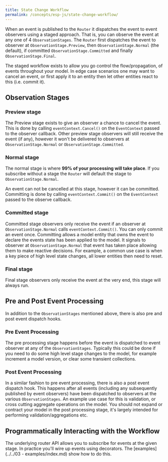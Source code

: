 ```yaml
---
title: State Change Workflow
permalink: /concepts/esp-js/state-change-workflow/
---
```


When an event is published to the `Router` it dispatches the event to event observers using a staged approach.
That is, you can observe the event at any one of 4 `ObservationStages`.
The `Router` first dispatches the event to observer at `ObservationStage.Preview`, then `ObservationStage.Normal` (the default), if committed `ObservationStage.Committed` and finally `ObservationStage.Final`.

The staged workflow exists to allow you go control the flow/propagation, of events throughout your model.
In edge case scenarios one may want to cancel an event, or first apply it to an entity then let other entities react to this (i.e. commit it).

## Observation Stages

### Preview stage
The Preview stage exists to give an observer a chance to cancel the event.
This is done by calling `eventContext.Cancel()` on the `EventContext` passed to the observer callback.
Other preview stage observers will still receive the event (if any), however it won't be delivered to observers at `ObservationStage.Normal` or `ObservationStage.Committed`.

### Normal stage
The normal stage is where **99% of your processing will take place**.
If you subscribe without a stage the `Router` will default the stage to `ObservationStage.Normal`.

An event can not be cancelled at this stage, however it can be committed.
Committing is done by calling `eventContext.Commit()` on the `EventContext` passed to the observe callback.

### Committed stage
Committed stage observers only receive the event if an observer at  `ObservationStage.Normal` calls `eventContext.Commit()`.
You can only commit an event once.
Committing allows a model entity that owns the event to declare the events state has been applied to the model.
It signals to observer at `ObservationStage.Normal` that event has taken place allowing them to make reactive decisions.
For example, a common use case is when a key piece of high level state changes, all lower entities then need to reset.

### Final stage
Final stage observers only receive the event at the very end, this stage will always run.

## Pre and Post Event Processing
In addition to the `ObservationStages` mentioned above, there is also pre and post event dispatch hooks.

### Pre Event Processing
The pre processing stage happens before the event is dispatched to event observer at any of the `ObservationStages`.
Typically this could be done if you need to do some high level stage changes to the model, for example increment a model version, or clear some transient collections.

### Post Event Processing
In a similar fashion to pre event processing, there is also a post event dispatch hook.
This happens after all events (including any subsequently published by event observers) have been dispatched to observers at the various `ObservationStages`.
An example use case for this is validation, or cross cutting aggregate operations on the model.
You should not expand or contract your model in the post processing stage, it's largely intended for performing validation/aggregations etc.

## Programmatically Interacting with the Workflow

The underlying router API allows you to subscribe for events at the given stage. 
In practice you'll wire up events using decorators. 
The [examples](../../03 - examples/index.md) show how to do this.